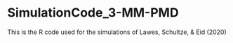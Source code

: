 # SimulationCode_3-MM-PMD

This is the R code used for the simulations of Lawes, Schultze, & Eid (2020)
